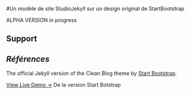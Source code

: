 #Un modèle de site StudioJekyll sur un design original de StartBootstrap

ALPHA VERSION in progress

## Support

## _Références_

The official Jekyll version of the Clean Blog theme by [Start Bootstrap](http://startbootstrap.com/).

[View Live Demo &rarr;](http://blackrockdigital.github.io/startbootstrap-clean-blog-jekyll/) De la version Start Botstrap

